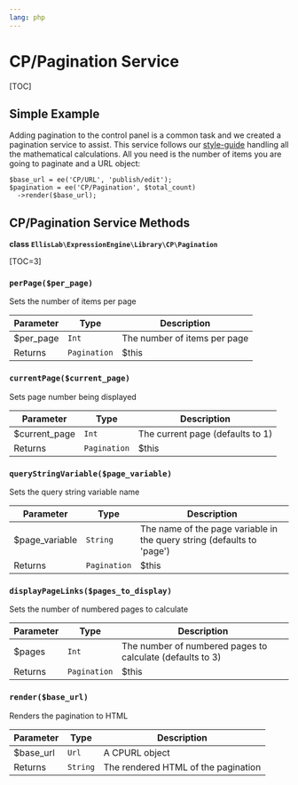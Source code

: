 ```yaml
---
lang: php
---
```


<!--
    This source file is part of the open source project
    ExpressionEngine User Guide (https://github.com/ExpressionEngine/ExpressionEngine-User-Guide)

    @link      https://expressionengine.com/
    @copyright Copyright (c) 2003-2019, EllisLab Corp. (https://ellislab.com)
    @license   https://expressionengine.com/license Licensed under Apache License, Version 2.0
-->

# CP/Pagination Service

[TOC]

## Simple Example

Adding pagination to the control panel is a common task and we created a pagination service to assist. This service follows our [style-guide](https://ellislab.com/style-guide/c/listings#pagination) handling all the mathematical calculations. All you need is the number of items you are going to paginate and a URL object:

    $base_url = ee('CP/URL', 'publish/edit');
    $pagination = ee('CP/Pagination', $total_count)
      ->render($base_url);

## CP/Pagination Service Methods

**class `EllisLab\ExpressionEngine\Library\CP\Pagination`**

[TOC=3]

### `perPage($per_page)`

Sets the number of items per page

| Parameter  | Type         | Description                  |
| ---------- | ------------ | ---------------------------- |
| \$per_page | `Int`        | The number of items per page |
| Returns    | `Pagination` | \$this                       |

### `currentPage($current_page)`

Sets page number being displayed

| Parameter      | Type         | Description                      |
| -------------- | ------------ | -------------------------------- |
| \$current_page | `Int`        | The current page (defaults to 1) |
| Returns        | `Pagination` | \$this                           |

### `queryStringVariable($page_variable)`

Sets the query string variable name

| Parameter       | Type         | Description                                                            |
| --------------- | ------------ | ---------------------------------------------------------------------- |
| \$page_variable | `String`     | The name of the page variable in the query string (defaults to 'page') |
| Returns         | `Pagination` | \$this                                                                 |

### `displayPageLinks($pages_to_display)`

Sets the number of numbered pages to calculate

| Parameter | Type         | Description                                               |
| --------- | ------------ | --------------------------------------------------------- |
| \$pages   | `Int`        | The number of numbered pages to calculate (defaults to 3) |
| Returns   | `Pagination` | \$this                                                    |

### `render($base_url)`

Renders the pagination to HTML

| Parameter  | Type     | Description                         |
| ---------- | -------- | ----------------------------------- |
| \$base_url | `Url`    | A CPURL object                      |
| Returns    | `String` | The rendered HTML of the pagination |
